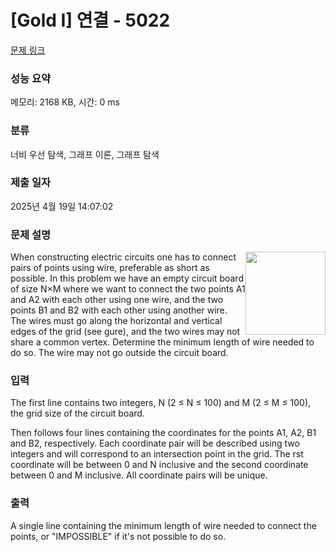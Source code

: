 # [Gold I] 연결 - 5022 

[문제 링크](https://www.acmicpc.net/problem/5022) 

### 성능 요약

메모리: 2168 KB, 시간: 0 ms

### 분류

너비 우선 탐색, 그래프 이론, 그래프 탐색

### 제출 일자

2025년 4월 19일 14:07:02

### 문제 설명

<p><img alt="" src="https://www.acmicpc.net/upload/images/connect.png" style="float:right; height:133px; opacity:0.9; width:128px">When constructing electric circuits one has to connect pairs of points using wire, preferable as short as possible. In this problem we have an empty circuit board of size N×M where we want to connect the two points A1 and A2 with each other using one wire, and the two points B1 and B2 with each other using another wire. The wires must go along the horizontal and vertical edges of the grid (see gure), and the two wires may not share a common vertex. Determine the minimum length of wire needed to do so. The wire may not go outside the circuit board.</p>

### 입력 

 <p>The first line contains two integers, N (2 ≤ N ≤ 100) and M (2 ≤ M ≤ 100), the grid size of the circuit board.</p>

<p>Then follows four lines containing the coordinates for the points A1, A2, B1 and B2, respectively. Each coordinate pair will be described using two integers and will correspond to an intersection point in the grid. The rst coordinate will be between 0 and N inclusive and the second coordinate between 0 and M inclusive. All coordinate pairs will be unique.</p>

### 출력 

 <p>A single line containing the minimum length of wire needed to connect the points, or "IMPOSSIBLE" if it's not possible to do so.</p>

